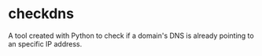 # checkdns
A tool created with Python to check if a domain's DNS is already pointing to an specific IP address.
